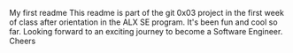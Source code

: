 My first readme
This readme is part of the git 0x03 project in the first week of class after orientation in the ALX SE program.
It's been fun and cool so far. Looking forward to an exciting journey to become a Software Engineer.
Cheers
